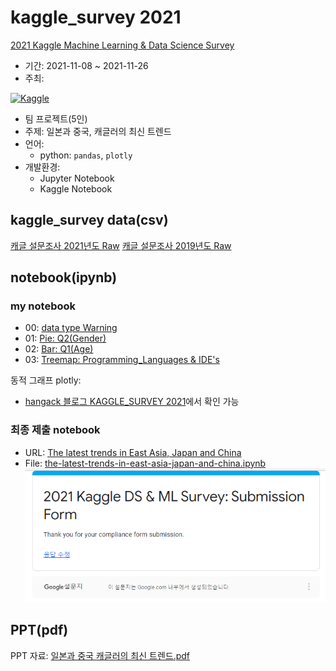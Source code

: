 # kaggle_survey 2021

[2021 Kaggle Machine Learning & Data Science Survey](https://www.kaggle.com/c/kaggle-survey-2021)

 - 기간: 2021-11-08 ~ 2021-11-26
 - 주최: 

[![Kaggle](https://www.kaggle.com/static/images/site-logo.png)](https://www.kaggle.com/)
 - 팀 프로젝트(5인)
 - 주제: 일본과 중국, 캐글러의 최신 트렌드
 - 언어:
   - python: `pandas`, `plotly`
 - 개발환경:
   - Jupyter Notebook
   - Kaggle Notebook


## kaggle_survey data(csv)

[캐글 설문조사 2021년도 Raw](https://raw.githubusercontent.com/hangack/project-green/main/Kaggle_Survey-2021/data/kaggle-survey-2021/kaggle_survey_2021_responses.csv)
[캐글 설문조사 2019년도 Raw](https://raw.githubusercontent.com/hangack/project-green/main/Kaggle_Survey-2021/data/kaggle-survey-2019/multiple_choice_responses.csv)



## notebook(ipynb)

### my notebook
 - 00: [data type Warning](https://github.com/hangack/project-green/blob/main/Kaggle_Survey-2021/notebook/my_work/Kaggle_Survey00%20data%20type%20Warning%20%5Bpandas%5D.ipynb)
 - 01: [Pie: Q2(Gender)](https://github.com/hangack/project-green/blob/main/Kaggle_Survey-2021/notebook/my_work/Kaggle_Survey01%20Pie%20%5BPlotly%5D.ipynb)
 - 02: [Bar: Q1(Age)](https://github.com/hangack/project-green/blob/main/Kaggle_Survey-2021/notebook/my_work/Kaggle_Survey02%20Bar%20%5BPlotly%5D.ipynb)
 - 03: [Treemap: Programming_Languages & IDE's](https://github.com/hangack/project-green/blob/main/Kaggle_Survey-2021/notebook/my_work/Q7_Q9%2B(2019_2021)_comp1-Copy1.ipynb)
 
동적 그래프 plotly:
 - [hangack 블로그 KAGGLE_SURVEY 2021](https://hangack.github.io/categories/%EC%97%B0%EC%8A%B5/%ED%8C%8C%EC%9D%B4%EC%8D%AC/Kaggle-Survey-2021/)에서 확인 가능


### 최종 제출 notebook
 - URL: [The latest trends in East Asia, Japan and China](https://www.kaggle.com/kwdoku145/the-latest-trends-in-east-asia-japan-and-china)
 - File: [the-latest-trends-in-east-asia-japan-and-china.ipynb](https://github.com/hangack/project-green/blob/main/Kaggle_Survey-2021/notebook/the-latest-trends-in-east-asia-japan-and-china.ipynb)
![submit](https://github.com/hangack/project-green/blob/main/Kaggle_Survey-2021/notebook/submit.PNG)

## PPT(pdf)

PPT 자료: [일본과 중국 캐글러의 최신 트렌드.pdf](https://github.com/hangack/project-green/blob/main/Kaggle_Survey-2021/docs/%EC%9D%BC%EB%B3%B8%EA%B3%BC%20%EC%A4%91%EA%B5%AD%20%EC%BA%90%EA%B8%80%EB%9F%AC%EC%9D%98%20%EC%B5%9C%EC%8B%A0%20%ED%8A%B8%EB%A0%8C%EB%93%9C.pdf)